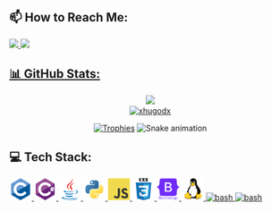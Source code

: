 ## 📫 How to Reach Me:

<div>
  <a href = "mailto:hugo.ribeiro04@ua.pt"> <img src="https://img.shields.io/badge/Gmail-D14836?style=for-the-badge&logo=gmail&logoColor=white"> </a>
  <a href = "https://discordapp.com/users/xhugodx/"> <img src="https://www.google.com/imgres?q=discord%20img&imgurl=https%3A%2F%2Fimages-eds-ssl.xboxlive.com%2Fimage%3Furl%3D4rt9.lXDC4H_93laV1_eHHFT949fUipzkiFOBH3fAiZZUCdYojwUyX2aTonS1aIwMrx6NUIsHfUHSLzjGJFxxsG72wAo9EWJR4yQWyJJaDb6rYcBtJvTvH3UoAS4JFNDaxGhmKNaMwgElLURlRFeVkLCjkfnXmWtINWZIrPGYq0-%26format%3Dsource&imgrefurl=https%3A%2F%2Fapps.microsoft.com%2Fdetail%2Fxpdc2rh70k22mn%3Fhl%3Dpt-pt%26gl%3DAT&docid=6i7k7Y_n9l12eM&tbnid=8Q3Cq5AIVU734M&vet=12ahUKEwiYrJ7R_8GFAxVMYPEDHStdBdIQM3oECFMQAA..i&w=2160&h=2160&hcb=2&ved=2ahUKEwiYrJ7R_8GFAxVMYPEDHStdBdIQM3oECFMQAA"</a>
</div>


## 📊 GitHub Stats:
<div align="center">
  <a href="https://github.com/Marshmallow1119" align="">
    <img height="165em" src="https://github-readme-stats.vercel.app/api?username=xhugodx&show_icons=true&theme=dark#gh-dark-mode-only" /><br>
    <img src="https://github-readme-stats.vercel.app/api/top-langs/?username=xhugodx&layout=donut&theme=dark#gh-dark-mode-only" alt="xhugodx" /><br>
  </a>
  
  [![Trophies](https://github-profile-trophy.vercel.app/?username=xhugodx&theme=onedark)](https://github.com/ryo-ma/github-profile-trophy)
  ![Snake animation](https://raw.githubusercontent.com/xhugodx/xhugodx/output/github-contribution-grid-snake-dark.svg)
   
</div>



## 💻 Tech Stack:

<p alignhttps://github-readme-stats.vercel.app/api/top-langs/?username=Marshmallow1119&layout=donut-vertical="left">
  <a href="https://www.cprogramming.com/" target="_blank" rel="noreferrer"> <img src="https://raw.githubusercontent.com/devicons/devicon/master/icons/c/c-original.svg" alt="c" width="40" height="40"/> </a>
  <a href="https://www.w3schools.com/cs/" target="_blank" rel="noreferrer"> <img src="https://raw.githubusercontent.com/devicons/devicon/master/icons/csharp/csharp-original.svg" alt="csharp" width="40" height="40"/> </a>
  <a href="https://www.java.com" target="_blank" rel="noreferrer"> <img src="https://raw.githubusercontent.com/devicons/devicon/master/icons/java/java-original.svg" alt="java" width="40" height="40"/> </a>
  <a href="https://www.python.org" target="_blank" rel="noreferrer"> <img src="https://raw.githubusercontent.com/devicons/devicon/master/icons/python/python-original.svg" alt="python" width="40" height="40"/> </a>
  <a href="https://developer.mozilla.org/en-US/docs/Web/JavaScript" target="_blank" rel="noreferrer"> <img src="https://raw.githubusercontent.com/devicons/devicon/master/icons/javascript/javascript-original.svg" alt="javascript" width="40" height="40"/> </a>
  <a href="https://www.w3schools.com/css/" target="_blank" rel="noreferrer"> <img src="https://raw.githubusercontent.com/devicons/devicon/master/icons/css3/css3-original-wordmark.svg" alt="css3" width="40" height="40"/> </a>
  <a href="https://getbootstrap.com" target="_blank" rel="noreferrer"> <img src="https://raw.githubusercontent.com/devicons/devicon/master/icons/bootstrap/bootstrap-plain-wordmark.svg" alt="bootstrap" width="40" height="40"/> </a>
  <a href="https://www.linux.org/" target="_blank" rel="noreferrer"> <img src="https://raw.githubusercontent.com/devicons/devicon/master/icons/linux/linux-original.svg" alt="linux" width="40" height="40"/> </a>
  <a href="https://www.gnu.org/software/bash/" target="_blank" rel="noreferrer"> <img src="https://www.vectorlogo.zone/logos/gnu_bash/gnu_bash-icon.svg" alt="bash" width="40" height="40"/> </a>
   <a href="https://www.antlr.org/" target="_blank" rel="noreferrer"> <img src="https://www.svgrepo.com/show/373431/antlr.svg" alt="bash" width="40" height="40"/> </a>
  

</p>
